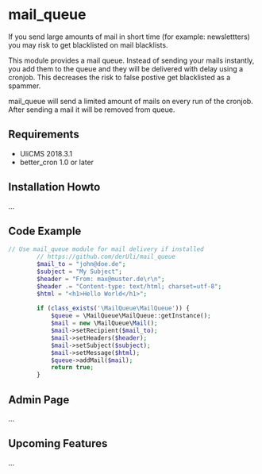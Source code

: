 # mail_queue

If you send large amounts of mail in short time (for example: newslettters) you may risk to get blacklisted on mail blacklists.

This module provides a mail queue. Instead of sending your mails instantly,
you add them to the queue and they will be delivered with delay using a cronjob. This decreases the risk to false postive get blacklisted as a spammer.

mail_queue will send a limited amount of mails on every run of the cronjob.
After sending a mail it will be removed from queue.

## Requirements

* UliCMS 2018.3.1
* better_cron 1.0 or later

## Installation Howto

...

## Code Example

```php
// Use mail_queue module for mail delivery if installed
		// https://github.com/derUli/mail_queue
		$mail_to = "john@doe.de";
		$subject = "My Subject";
		$header = "From: max@muster.de\r\n";
		$header .= "Content-type: text/html; charset=utf-8";
		$html = "<h1>Hello World</h1>";
		
        if (class_exists('\MailQueue\MailQueue')) {
            $queue = \MailQueue\MailQueue::getInstance();
            $mail = new \MailQueue\Mail();
            $mail->setRecipient($mail_to);
            $mail->setHeaders($header);
            $mail->setSubject($subject);
            $mail->setMessage($html);
            $queue->addMail($mail);
            return true;
        }

```

## Admin Page

...

## Upcoming Features

...